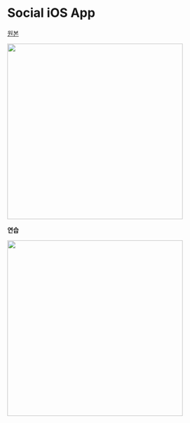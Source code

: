 # Social iOS App
[원본](https://dribbble.com/shots/5796314-Social-iOS-App/attachments)

<img src="https://user-images.githubusercontent.com/35518072/50815202-a4402980-135f-11e9-87e0-f092c030c637.png" width="400px">

**연습**

<img src="https://user-images.githubusercontent.com/35518072/50815629-2b41d180-1361-11e9-9bec-09c94d860e23.png" width="400px">

